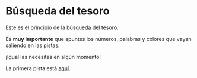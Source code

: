 # Búsqueda del tesoro

Este es el principio de la búsqueda del tesoro.

Es **muy importante** que apuntes los números, palabras y colores que vayan saliendo en las pistas. 

¡Igual las necesitas en algún momento!

La primera pista está [aquí](./2024/01-e3b0c4.html).
